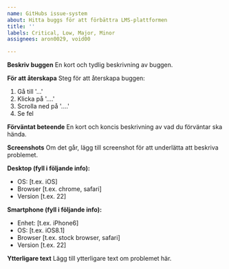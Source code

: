 ```yaml
---
name: GitHubs issue-system
about: Hitta buggs för att förbättra LMS-plattformen
title: ''
labels: Critical, Low, Major, Minor
assignees: aron0029, void00

---
```


**Beskriv buggen**
En kort och tydlig beskrivning av buggen. 

**För att återskapa**
Steg för att återskapa buggen:
1. Gå till '...'
2. Klicka på '....'
3. Scrolla ned på '....'
4. Se fel

**Förväntat beteende**
En kort och koncis beskrivning av vad du förväntar ska hända. 

**Screenshots**
Om det går, lägg till screenshot för att underlätta att beskriva problemet. 

**Desktop (fyll i följande info):**
 - OS: [t.ex. iOS]
 - Browser [t.ex. chrome, safari]
 - Version [t.ex. 22]

**Smartphone (fyll i följande info):**
 - Enhet: [t.ex. iPhone6]
 - OS: [t.ex. iOS8.1]
 - Browser [t.ex. stock browser, safari]
 - Version [t.ex. 22]

**Ytterligare text**
Lägg till ytterligare text om problemet här.
